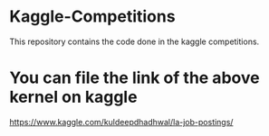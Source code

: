 # Kaggle-Competitions
This repository contains the code done in the kaggle competitions.
# You can file the link of the above kernel on kaggle 
https://www.kaggle.com/kuldeepdhadhwal/la-job-postings/
